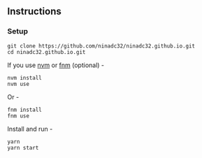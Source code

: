 ## Instructions

### Setup

```shell
git clone https://github.com/ninadc32/ninadc32.github.io.git
cd ninadc32.github.io.git
```

If you use [nvm](https://github.com/nvm-sh/nvm) or [fnm](https://github.com/Schniz/fnm) (optional) -

```shell
nvm install
nvm use
```

Or -

```shell
fnm install
fnm use
```

Install and run -

```shell
yarn
yarn start
```